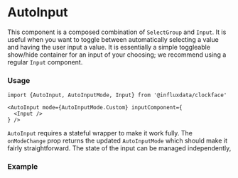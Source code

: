 # AutoInput

This component is a composed combination of `SelectGroup` and `Input`. It is useful when you want to toggle between automatically selecting a value and having the user input a value. It is essentially a simple toggleable show/hide container for an input of your choosing; we recommend using a regular `Input` component.

### Usage
```tsx
import {AutoInput, AutoInputMode, Input} from '@influxdata/clockface'
```
```tsx
<AutoInput mode={AutoInputMode.Custom} inputComponent={
  <Input />
} />
```

`AutoInput` requires a stateful wrapper to make it work fully. The `onModeChange` prop returns the updated `AutoInputMode` which should make it fairly straightforward. The state of the input can be managed independently,

### Example
<!-- STORY -->


<!-- STORY HIDE START -->

<!-- STORY HIDE END -->

<!-- PROPS -->
